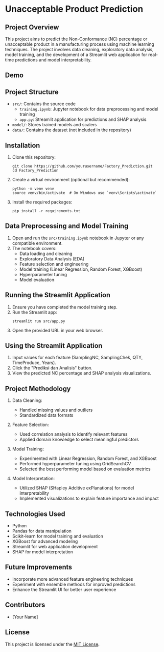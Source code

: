 # Unacceptable Product Prediction

## Project Overview
This project aims to predict the Non-Conformance (NC) percentage or unacceptable product in a manufacturing process using machine learning techniques. The project involves data cleaning, exploratory data analysis, model training, and the development of a Streamlit web application for real-time predictions and model interpretability.

## Demo

## Project Structure
- `src/`: Contains the source code
  - `training.ipynb`: Jupyter notebook for data preprocessing and model training
  - `app.py`: Streamlit application for predictions and SHAP analysis
- `model/`: Stores trained models and scalers
- `data/`: Contains the dataset (not included in the repository)

## Installation
1. Clone this repository:
   ```
   git clone https://github.com/yourusername/Factory_Prediction.git
   cd Factory_Prediction
   ```

2. Create a virtual environment (optional but recommended):
   ```
   python -m venv venv
   source venv/bin/activate  # On Windows use `venv\Scripts\activate`
   ```

3. Install the required packages:
   ```
   pip install -r requirements.txt
   ```

## Data Preprocessing and Model Training
1. Open and run the `src/training.ipynb` notebook in Jupyter or any compatible environment.
2. The notebook covers:
   - Data loading and cleaning
   - Exploratory Data Analysis (EDA)
   - Feature selection and engineering
   - Model training (Linear Regression, Random Forest, XGBoost)
   - Hyperparameter tuning
   - Model evaluation

## Running the Streamlit Application
1. Ensure you have completed the model training step.
2. Run the Streamlit app:
   ```
   streamlit run src/app.py
   ```
3. Open the provided URL in your web browser.

## Using the Streamlit Application
1. Input values for each feature (SamplingNC, SamplingChek, QTY, TimeProduce, Years).
2. Click the "Prediksi dan Analisis" button.
3. View the predicted NC percentage and SHAP analysis visualizations.

## Project Methodology
1. Data Cleaning:
   - Handled missing values and outliers
   - Standardized data formats

2. Feature Selection:
   - Used correlation analysis to identify relevant features
   - Applied domain knowledge to select meaningful predictors

3. Model Training:
   - Experimented with Linear Regression, Random Forest, and XGBoost
   - Performed hyperparameter tuning using GridSearchCV
   - Selected the best performing model based on evaluation metrics

4. Model Interpretation:
   - Utilized SHAP (SHapley Additive exPlanations) for model interpretability
   - Implemented visualizations to explain feature importance and impact

## Technologies Used
- Python
- Pandas for data manipulation
- Scikit-learn for model training and evaluation
- XGBoost for advanced modeling
- Streamlit for web application development
- SHAP for model interpretation

## Future Improvements
- Incorporate more advanced feature engineering techniques
- Experiment with ensemble methods for improved predictions
- Enhance the Streamlit UI for better user experience

## Contributors
- [Your Name]

## License
This project is licensed under the [MIT License](LICENSE).